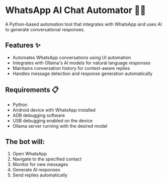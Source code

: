 # WhatsApp AI Chat Automator 🤖💬

A Python-based automation tool that integrates with WhatsApp and uses AI to generate conversational responses.

## Features ✨
- Automates WhatsApp conversations using UI automation
- Integrates with Ollama's AI models for natural language responses
- Maintains conversation history for context-aware replies
- Handles message detection and response generation automatically

## Requirements 📋
- Python
- Android device with WhatsApp installed
- ADB debugging software
- USB debugging enabled on the device
- Ollama server running with the desired model

## The bot will:
1. Open WhatsApp
2. Navigate to the specified contact
3. Monitor for new messages
4. Generate AI responses
5. Send replies automatically
